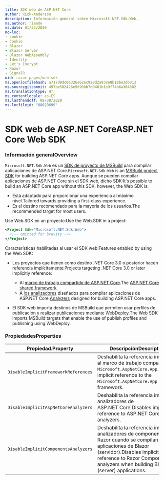 ```yaml
---
title: SDK web de ASP.NET Core
author: Rick-Anderson
description: Información general sobre Microsoft.NET.Sdk.Web.
ms.author: riande
ms.date: 01/25/2020
no-loc:
- cookie
- Cookie
- Blazor
- Blazor Server
- Blazor WebAssembly
- Identity
- Let's Encrypt
- Razor
- SignalR
uid: razor-pages/web-sdk
ms.openlocfilehash: a717d9dc0e326e62ec920d2a838e8b18be3db013
ms.sourcegitcommit: 497be502426e9d90bb7d0401b1b9f74b6a384682
ms.translationtype: HT
ms.contentlocale: es-ES
ms.lasthandoff: 08/08/2020
ms.locfileid: "88020696"
---
```

# <a name="aspnet-core-web-sdk"></a><span data-ttu-id="68256-103">SDK web de ASP.NET Core</span><span class="sxs-lookup"><span data-stu-id="68256-103">ASP.NET Core Web SDK</span></span>

### <a name="overview"></a><span data-ttu-id="68256-104">Información general</span><span class="sxs-lookup"><span data-stu-id="68256-104">Overview</span></span>

<span data-ttu-id="68256-105">`Microsoft.NET.Sdk.Web` es un [SDK de proyecto de MSBuild](https://docs.microsoft.com/visualstudio/msbuild/how-to-use-project-sdk) para compilar aplicaciones de ASP.NET Core.</span><span class="sxs-lookup"><span data-stu-id="68256-105">`Microsoft.NET.Sdk.Web` is an [MSBuild project SDK](https://docs.microsoft.com/visualstudio/msbuild/how-to-use-project-sdk) for building ASP.NET Core apps.</span></span> <span data-ttu-id="68256-106">Aunque se pueden compilar aplicaciones de ASP.NET Core sin el SDK web, dicho SDK:</span><span class="sxs-lookup"><span data-stu-id="68256-106">It's possible to build an ASP.NET Core app without this SDK, however, the Web SDK is:</span></span>

* <span data-ttu-id="68256-107">Está adaptado para proporcionar una experiencia al máximo nivel.</span><span class="sxs-lookup"><span data-stu-id="68256-107">Tailored towards providing a first-class experience.</span></span>
* <span data-ttu-id="68256-108">Es el destino recomendado para la mayoría de los usuarios.</span><span class="sxs-lookup"><span data-stu-id="68256-108">The recommended target for most users.</span></span>

<span data-ttu-id="68256-109">Use Web.SDK en un proyecto:</span><span class="sxs-lookup"><span data-stu-id="68256-109">Use the Web.SDK in a project:</span></span>

  ```xml
  <Project Sdk="Microsoft.NET.Sdk.Web">
    <!-- omitted for brevity -->
  </Project>
  ```

<span data-ttu-id="68256-110">Características habilitadas al usar el SDK web:</span><span class="sxs-lookup"><span data-stu-id="68256-110">Features enabled by using the Web SDK:</span></span>

* <span data-ttu-id="68256-111">Los proyectos que tienen como destino .NET Core 3.0 o posterior hacen referencia implícitamente:</span><span class="sxs-lookup"><span data-stu-id="68256-111">Projects targeting .NET Core 3.0 or later implicitly reference:</span></span>

  * <span data-ttu-id="68256-112">Al [marco de trabajo compartido de ASP.NET Core](xref:fundamentals/metapackage-app).</span><span class="sxs-lookup"><span data-stu-id="68256-112">The [ASP.NET Core shared framework](xref:fundamentals/metapackage-app).</span></span>
  * <span data-ttu-id="68256-113">A [los analizadores](/visualstudio/extensibility/getting-started-with-roslyn-analyzers) diseñados para compilar aplicaciones de ASP.NET Core.</span><span class="sxs-lookup"><span data-stu-id="68256-113">[Analyzers](/visualstudio/extensibility/getting-started-with-roslyn-analyzers) designed for building ASP.NET Core apps.</span></span>
* <span data-ttu-id="68256-114">El SDK web importa destinos de MSBuild que permiten usar perfiles de publicación y realizar publicaciones mediante WebDeploy.</span><span class="sxs-lookup"><span data-stu-id="68256-114">The Web SDK imports MSBuild targets that enable the use of publish profiles and publishing using WebDeploy.</span></span>

### <a name="properties"></a><span data-ttu-id="68256-115">Propiedades</span><span class="sxs-lookup"><span data-stu-id="68256-115">Properties</span></span>

| <span data-ttu-id="68256-116">Propiedad.</span><span class="sxs-lookup"><span data-stu-id="68256-116">Property</span></span> | <span data-ttu-id="68256-117">Descripción</span><span class="sxs-lookup"><span data-stu-id="68256-117">Description</span></span> |
| -------- | ----------- |
| `DisableImplicitFrameworkReferences` | <span data-ttu-id="68256-118">Deshabilita la referencia implícita al marco de trabajo compartido `Microsoft.AspNetCore.App`.</span><span class="sxs-lookup"><span data-stu-id="68256-118">Disables implicit reference to the `Microsoft.AspNetCore.App` shared framework.</span></span> |
| `DisableImplicitAspNetCoreAnalyzers` | <span data-ttu-id="68256-119">Deshabilita la referencia implícita a analizadores de ASP.NET Core.</span><span class="sxs-lookup"><span data-stu-id="68256-119">Disables implicit reference to ASP.NET Core analyzers.</span></span> |
| `DisableImplicitComponentsAnalyzers` | <span data-ttu-id="68256-120">Deshabilita la referencia implícita a analizadores de componentes de Razor cuando se compilan aplicaciones de Blazor (servidor).</span><span class="sxs-lookup"><span data-stu-id="68256-120">Disables implicit reference to Razor Components analyzers when building Blazor (server) applications.</span></span> |
